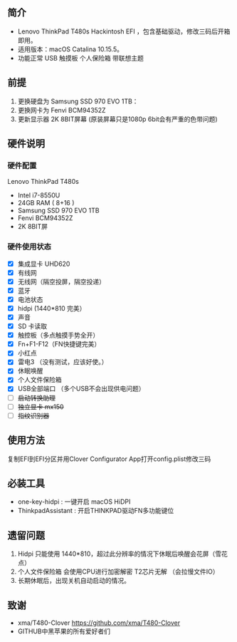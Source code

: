 
## 简介

- Lenovo ThinkPad T480s Hackintosh EFI ，包含基础驱动，修改三码后开箱即用。
- 适用版本：macOS Catalina 10.15.5。
- 功能正常 USB 触摸板 个人保险箱 带联想主题 

## 前提

1. 更换硬盘为 Samsung SSD 970 EVO 1TB：
2. 更换网卡为 Fenvi BCM94352Z
3. 更新显示器 2K 8BIT屏幕 (原装屏幕只是1080p 6bit会有严重的色带问题)

## 硬件说明

### 硬件配置

Lenovo ThinkPad T480s

- Intel i7-8550U
- 24GB RAM ( 8+16 )
- Samsung SSD 970 EVO 1TB
- Fenvi BCM94352Z
- 2K 8BIT屏

### 硬件使用状态

* [x] 集成显卡 UHD620
* [x] 有线网
* [x] 无线网（隔空投屏，隔空投递）
* [x] 蓝牙 
* [x] 电池状态 
* [x] hidpi (1440*810 完美）
* [x] 声音
* [x] SD 卡读取
* [x] 触控板（多点触摸手势全开）
* [x] Fn+F1-F12（FN快捷键完美）
* [x] 小红点
* [x] 雷电3 （没有测试，应该好使。）
* [x] 休眠唤醒
* [x] 个人文件保险箱
* [x] USB全部端口 （多个USB不会出现供电问题）
* [ ] ~~启动转换助理~~
* [ ] ~~独立显卡 mx150~~
* [ ] ~~指纹识别器~~

## 使用方法

复制EFI到EFI分区并用Clover Configurator App打开config.plist修改三码

## 必装工具

- one-key-hidpi : 一键开启 macOS HiDPI
- ThinkpadAssistant : 开启THINKPAD驱动FN多功能键位

## 遗留问题

1. Hidpi 只能使用 1440*810，超过此分辨率的情况下休眠后唤醒会花屏（雪花点）
2. 个人文件保险箱 会使用CPU进行加密解密 T2芯片无解 （会拉慢文件IO）
3. 长期休眠后，出现关机自动启动的情况。

## 致谢

- xma/T480-Clover  https://github.com/xma/T480-Clover
- GITHUB中黑苹果的所有爱好者们
